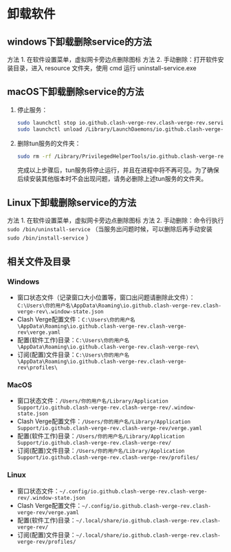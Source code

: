 # 卸载软件

## windows下卸载删除service的方法
 方法 1. 在软件设置菜单，虚拟网卡旁边点删除图标
 方法 2. 手动删除：打开软件安装目录，进入 resource 文件夹，使用 cmd 运行 uninstall-service.exe

## macOS下卸载删除service的方法

1. 停止服务：
   ```bash
   sudo launchctl stop io.github.clash-verge-rev.clash-verge-rev.service
   sudo launchctl unload /Library/LaunchDaemons/io.github.clash-verge-rev.clash-verge-rev.service.plist
   ```

2. 删除tun服务的文件夹：
   ```bash
   sudo rm -rf /Library/PrivilegedHelperTools/io.github.clash-verge-rev.clash-verge-rev.service.bundle
   ```

   完成以上步骤后，tun服务将停止运行，并且在进程中将不再可见。为了确保后续安装其他版本时不会出现问题，请务必删除上述tun服务的文件夹。 

## Linux下卸载删除service的方法

 方法 1. 在软件设置菜单，虚拟网卡旁边点删除图标
 方法 2. 手动删除：命令行执行 `sudo /bin/uninstall-service` （当服务出问题时候，可以删除后再手动安装 `sudo /bin/install-service` ）

## 相关文件及目录

### Windows
* 窗口状态文件（记录窗口大小位置等，窗口出问题请删除此文件）：`C:\Users\你的用户名\AppData\Roaming\io.github.clash-verge-rev.clash-verge-rev\.window-state.json`
* Clash Verge配置文件：`C:\Users\你的用户名\AppData\Roaming\io.github.clash-verge-rev.clash-verge-rev\verge.yaml`
* 配置(软件工作)目录：`C:\Users\你的用户名\AppData\Roaming\io.github.clash-verge-rev.clash-verge-rev\`
* 订阅(配置)文件目录：`C:\Users\你的用户名\AppData\Roaming\io.github.clash-verge-rev.clash-verge-rev\profiles\`

### MacOS
* 窗口状态文件：`/Users/你的用户名/Library/Application Support/io.github.clash-verge-rev.clash-verge-rev/.window-state.json`
* Clash Verge配置文件：`/Users/你的用户名/Library/Application Support/io.github.clash-verge-rev.clash-verge-rev/verge.yaml`
* 配置(软件工作)目录：`/Users/你的用户名/Library/Application Support/io.github.clash-verge-rev.clash-verge-rev/`
* 订阅(配置)文件目录：`/Users/你的用户名/Library/Application Support/io.github.clash-verge-rev.clash-verge-rev/profiles/`
### Linux

* 窗口状态文件：`~/.config/io.github.clash-verge-rev.clash-verge-rev/.window-state.json`
* Clash Verge配置文件：`~/.config/io.github.clash-verge-rev.clash-verge-rev/verge.yaml`
* 配置(软件工作)目录：`~/.local/share/io.github.clash-verge-rev.clash-verge-rev/`
* 订阅(配置)文件目录：`~/.local/share/io.github.clash-verge-rev.clash-verge-rev/profiles/`